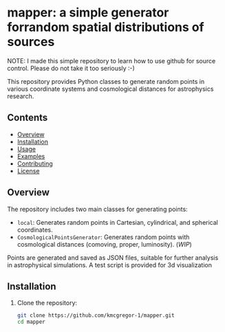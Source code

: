 

# mapper: a simple generator forrandom spatial distributions of sources

NOTE: I made this simple repository to learn how to use github for source control. Please do not take it too seriously :-)

This repository provides Python classes to generate random points in various coordinate systems and cosmological distances for astrophysics research.

## Contents

- [Overview](#overview)
- [Installation](#installation)
- [Usage](#usage)
- [Examples](#examples)
- [Contributing](#contributing)
- [License](#license)

## Overview

The repository includes two main classes for generating points:
- `local`: Generates random points in Cartesian, cylindrical, and spherical coordinates.
- `CosmologicalPointsGenerator`: Generates random points with cosmological distances (comoving, proper, luminosity). (*WIP*)

Points are generated and saved as JSON files, suitable for further analysis in astrophysical simulations. A test script is provided for 3d visualization

## Installation

1. Clone the repository:
   ```bash
   git clone https://github.com/kmcgregor-1/mapper.git
   cd mapper